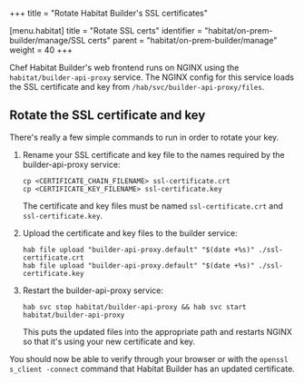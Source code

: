+++
title = "Rotate Habitat Builder's SSL certificates"

[menu.habitat]
  title = "Rotate SSL certs"
  identifier = "habitat/on-prem-builder/manage/SSL certs"
  parent = "habitat/on-prem-builder/manage"
  weight = 40
+++

Chef Habitat Builder's web frontend runs on NGINX using the `habitat/builder-api-proxy` service.
The NGINX config for this service loads the SSL certificate and key from `/hab/svc/builder-api-proxy/files`.

## Rotate the SSL certificate and key

There's really a few simple commands to run in order to rotate your key.

1. Rename your SSL certificate and key file to the names required by the builder-api-proxy service:

    ```shell
    cp <CERTIFICATE_CHAIN_FILENAME> ssl-certificate.crt
    cp <CERTIFICATE_KEY_FILENAME> ssl-certificate.key
    ```

    The certificate and key files must be named `ssl-certificate.crt` and `ssl-certificate.key`.

1. Upload the certificate and key files to the builder service:

    ```shell
    hab file upload "builder-api-proxy.default" "$(date +%s)" ./ssl-certificate.crt
    hab file upload "builder-api-proxy.default" "$(date +%s)" ./ssl-certificate.key
    ```

1. Restart the builder-api-proxy service:

    ```shell
    hab svc stop habitat/builder-api-proxy && hab svc start habitat/builder-api-proxy
    ```

    This puts the updated files into the appropriate path and restarts NGINX so that it's using your new certificate and key.

You should now be able to verify through your browser or with the `openssl s_client -connect` command that Habitat Builder has an updated certificate.
